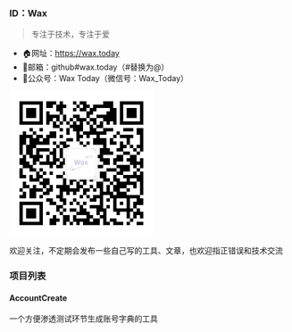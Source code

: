 ### ID：Wax
> 专注于技术，专注于爱

- 🏠网址：https://wax.today
- 📧邮箱：github#wax.today（#替换为@）
- 📝公众号：Wax Today（微信号：Wax_Today）

![公众号二维码](https://raw.githubusercontent.com/WaxToday/WaxToday/main/mp_qrcode.jpg)

欢迎关注，不定期会发布一些自己写的工具、文章，也欢迎指正错误和技术交流

### 项目列表

#### AccountCreate

一个方便渗透测试环节生成账号字典的工具 

